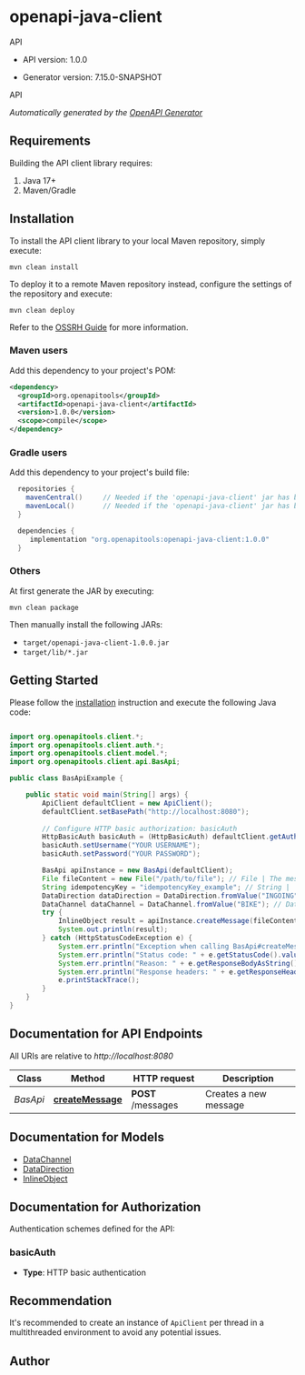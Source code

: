 # openapi-java-client

API

- API version: 1.0.0

- Generator version: 7.15.0-SNAPSHOT

API


*Automatically generated by the [OpenAPI Generator](https://openapi-generator.tech)*

## Requirements

Building the API client library requires:

1. Java 17+
2. Maven/Gradle

## Installation

To install the API client library to your local Maven repository, simply execute:

```shell
mvn clean install
```

To deploy it to a remote Maven repository instead, configure the settings of the repository and execute:

```shell
mvn clean deploy
```

Refer to the [OSSRH Guide](http://central.sonatype.org/pages/ossrh-guide.html) for more information.

### Maven users

Add this dependency to your project's POM:

```xml
<dependency>
  <groupId>org.openapitools</groupId>
  <artifactId>openapi-java-client</artifactId>
  <version>1.0.0</version>
  <scope>compile</scope>
</dependency>
```

### Gradle users

Add this dependency to your project's build file:

```groovy
  repositories {
    mavenCentral()     // Needed if the 'openapi-java-client' jar has been published to maven central.
    mavenLocal()       // Needed if the 'openapi-java-client' jar has been published to the local maven repo.
  }

  dependencies {
     implementation "org.openapitools:openapi-java-client:1.0.0"
  }
```

### Others

At first generate the JAR by executing:

```shell
mvn clean package
```

Then manually install the following JARs:

- `target/openapi-java-client-1.0.0.jar`
- `target/lib/*.jar`

## Getting Started

Please follow the [installation](#installation) instruction and execute the following Java code:

```java

import org.openapitools.client.*;
import org.openapitools.client.auth.*;
import org.openapitools.client.model.*;
import org.openapitools.client.api.BasApi;

public class BasApiExample {

    public static void main(String[] args) {
        ApiClient defaultClient = new ApiClient();
        defaultClient.setBasePath("http://localhost:8080");
        
        // Configure HTTP basic authorization: basicAuth
        HttpBasicAuth basicAuth = (HttpBasicAuth) defaultClient.getAuthentication("basicAuth");
        basicAuth.setUsername("YOUR USERNAME");
        basicAuth.setPassword("YOUR PASSWORD");

        BasApi apiInstance = new BasApi(defaultClient);
        File fileContent = new File("/path/to/file"); // File | The message payload
        String idempotencyKey = "idempotencyKey_example"; // String | 
        DataDirection dataDirection = DataDirection.fromValue("INGOING"); // DataDirection | 
        DataChannel dataChannel = DataChannel.fromValue("BIKE"); // DataChannel | 
        try {
            InlineObject result = apiInstance.createMessage(fileContent, idempotencyKey, dataDirection, dataChannel);
            System.out.println(result);
        } catch (HttpStatusCodeException e) {
            System.err.println("Exception when calling BasApi#createMessage");
            System.err.println("Status code: " + e.getStatusCode().value());
            System.err.println("Reason: " + e.getResponseBodyAsString());
            System.err.println("Response headers: " + e.getResponseHeaders());
            e.printStackTrace();
        }
    }
}

```

## Documentation for API Endpoints

All URIs are relative to *http://localhost:8080*

Class | Method | HTTP request | Description
------------ | ------------- | ------------- | -------------
*BasApi* | [**createMessage**](docs/BasApi.md#createMessage) | **POST** /messages | Creates a new message


## Documentation for Models

 - [DataChannel](docs/DataChannel.md)
 - [DataDirection](docs/DataDirection.md)
 - [InlineObject](docs/InlineObject.md)


<a id="documentation-for-authorization"></a>
## Documentation for Authorization


Authentication schemes defined for the API:
<a id="basicAuth"></a>
### basicAuth


- **Type**: HTTP basic authentication


## Recommendation

It's recommended to create an instance of `ApiClient` per thread in a multithreaded environment to avoid any potential issues.

## Author



